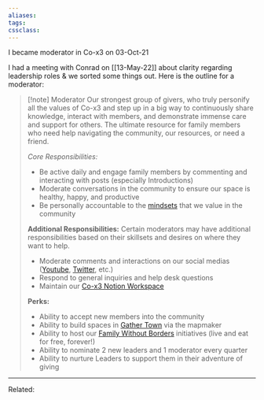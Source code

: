 ```yaml
---
aliases:
tags: 
cssclass:
---
```


I became moderator in Co-x3 on 03-Oct-21

I had a meeting with Conrad on [[13-May-22]] about clarity regarding leadership roles & we sorted some things out. Here is the outline for a moderator:

> [!note] Moderator
> Our strongest group of givers, who truly personify all the values of Co-x3 and step up in a big way to continuously share knowledge, interact with members, and demonstrate immense care and support for others. The ultimate resource for family members who need help navigating the community, our resources, or need a friend.
> 
> *Core Responsibilities:* 
> - Be active daily and engage family members by commenting and interacting with posts (especially Introductions)
> - Moderate conversations in the community to ensure our space is healthy, happy, and productive
> - Be personally accountable to the [mindsets](https://join.co-x3.com/beliefs) that we value in the community
>  
> 
> **Additional Responsibilities:**
> Certain moderators may have additional responsibilities based on their skillsets and desires on where they want to help.
> - Moderate comments and interactions on our social medias ([Youtube](https://www.youtube.com/c/thex3family/videos), [Twitter](https://twitter.com/thex3family), etc.)
> - Respond to general inquiries and help desk questions
> - Maintain our [Co-x3 Notion Workspace](https://www.notion.so/thex3family/Welcome-To-Our-Family-f2dc65e5dca847cc82044927be88d673)
>  
> 
> **Perks:**
> - Ability to accept new members into the community
> - Ability to build spaces in [Gather Town](https://app.gather.town/app/CxOkO4jP0Q4UY6rt/thex3family) via the mapmaker
>- Ability to host our [Family Without Borders](https://join.co-x3.com/family-without-borders/) initiatives (live and eat for free, forever!)
> - Ability to nominate 2 new leaders and 1 moderator every quarter
> - Ability to nurture Leaders to support them in their adventure of giving



---
Related:


